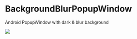 # BackgroundBlurPopupWindow
Android PopupWindow with dark & blur background

![](https://github.com/BakerJQ/BackgroundBlurPopupWindow/blob/master/Screenshots/show.gif)
